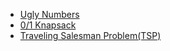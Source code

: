 - [Ugly Numbers](Ugly_Number.md)
- [0/1 Knapsack](DP_Knapsack.md)
- [Traveling Salesman Problem(TSP)](TSP.md)
